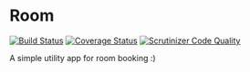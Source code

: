 Room
====
[![Build Status](https://travis-ci.org/gabrielsch/Room.svg?branch=develop)](https://travis-ci.org/gabrielsch/Room)
[![Coverage Status](https://coveralls.io/repos/gabrielsch/Room/badge.png?branch=develop)](https://coveralls.io/r/gabrielsch/Room?branch=develop)
[![Scrutinizer Code Quality](https://scrutinizer-ci.com/g/gabrielsch/Room/badges/quality-score.png?b=develop)](https://scrutinizer-ci.com/g/gabrielsch/Room/?branch=develop)

A simple utility app for room booking :)
